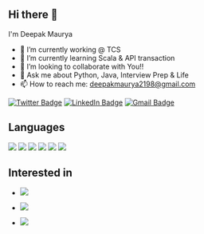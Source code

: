 ## Hi there 👋

I'm Deepak Maurya

- 🔭 I’m currently working @ TCS
- 🌱 I’m currently learning Scala & API transaction
- 👯 I’m looking to collaborate with You!!
- 💬 Ask me about Python, Java, Interview Prep & Life
- 📫 How to reach me: deepakmaurya2198@gmail.com



[![Twitter Badge](https://img.shields.io/badge/Twitter-Profile-informational?style=flat&logo=twitter&logoColor=white&color=1CA2F1)](https://twitter.com/MauryaD21)
[![LinkedIn Badge](https://img.shields.io/badge/LinkedIn-Profile-informational?style=flat&logo=linkedin&logoColor=white&color=0D76A8)](https://www.linkedin.com/in/deepak-maurya-378811169/)
[![Gmail Badge](https://img.shields.io/badge/-deepakmaurya2198@gmail.com-c14438?style=flat&logo=Gmail&logoColor=white&link=mailto:deepakmaurya2198@gmail.com)](mailto:deepakmaurya2198@gmail.com)

## Languages
![](https://img.shields.io/badge/C%2B%2B-00599C?style=for-the-badge&logo=c%2B%2B&logoColor=white)
![](https://img.shields.io/badge/Java-informational?style=for-the-badge&logo=java&logoColor=white)
![](https://img.shields.io/badge/Python-FFD43B?style=for-the-badge&logo=python&logoColor=darkgreen)
![](https://img.shields.io/badge/HTML5-E34F26?style=for-the-badge&logo=html5&logoColor=white)
![](https://img.shields.io/badge/CSS3-1572B6?style=for-the-badge&logo=css3&logoColor=white)
![](https://img.shields.io/badge/Scala-DE3423?style=for-the-badge&logo=scala)


## Interested in
- ![](https://img.shields.io/badge/IoT-informational?style=&logo=iot&logoColor=white)

- ![](https://img.shields.io/badge/Robotics-DE3423?style=round&logo=Robotics&logoColor=white)

- ![](https://img.shields.io/badge/Machine_Learning-FFBF00?style=round&logo=ML&logoColor=white)


